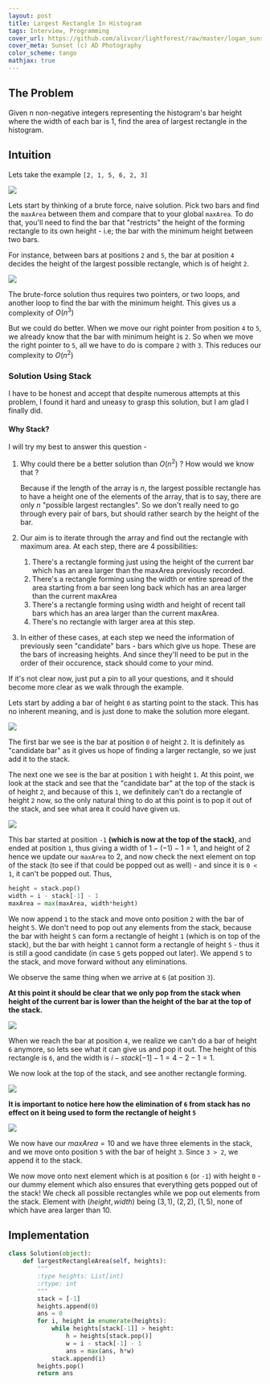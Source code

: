 ```yaml
---
layout: post
title: Largest Rectangle In Histogram
tags: Interview, Programming
cover_url: https://github.com/alivcor/lightforest/raw/master/logan_sunset.jpg
cover_meta: Sunset (c) AD Photography
color_scheme: tango
mathjax: true
---
```

<style TYPE="text/css">
code.has-jax {font: inherit; font-size: 100%; background: inherit; border: inherit;}
</style>
<script type="text/x-mathjax-config">
MathJax.Hub.Config({
    tex2jax: {
        inlineMath: [['$','$']],
        skipTags: ['script', 'noscript', 'style', 'textarea', 'pre'] // removed 'code' entry
    }
});
MathJax.Hub.Queue(function() {
    var all = MathJax.Hub.getAllJax(), i;
    for(i = 0; i < all.length; i += 1) {
        all[i].SourceElement().parentNode.className += ' has-jax';
    }
});
</script>
<script type="text/javascript" src="https://cdnjs.cloudflare.com/ajax/libs/mathjax/2.7.4/MathJax.js?config=TeX-AMS_HTML-full"></script>

## The Problem

Given n non-negative integers representing the histogram's bar height where the width of each bar is 1, find the area of largest rectangle in the histogram.


## Intuition

Lets take the example `[2, 1, 5, 6, 2, 3]`

<img src="https://github.com/alivcor/lightforest/raw/master/largest1.png"/>


Lets start by thinking of a brute force, naive solution. Pick two bars and find the `maxArea` between them and compare that to your global `maxArea`. To do that, you'll need to find the bar that "restricts" the height of the forming rectangle to its own height - i.e; the bar with the minimum height between two bars.

For instance, between bars at positions `2` and `5`, the bar at position `4` decides the height of the largest possible rectangle, which is of height `2`.

<img src="https://github.com/alivcor/lightforest/raw/master/largest1_1.png"/>

The brute-force solution thus requires two pointers, or two loops, and another loop to find the bar with the minimum height. This gives us a complexity of $O(n^3)$

But we could do better. When we move our right pointer from position `4` to `5`, we already know that the bar with minimum height is `2`. So when we move the right pointer to `5`, all we have to do is compare `2` with `3`. This reduces our complexity to $O(n^2)$

### Solution Using Stack

I have to be honest and accept that despite numerous attempts at this problem, I found it hard and uneasy to grasp this solution, but I am glad I finally did.

#### Why Stack?

I will try my best to answer this question - 

1. Why could there be a better solution than $O(n^2)$ ? How would we know that ? 

    Because if the length of the array is $n$, the largest possible rectangle has to have a height one of the elements of the array, that is to say, there are only $n$ "possible largest rectangles". So we don't really need to go through every pair of bars, but should rather search by the height of the bar.

2. Our aim is to iterate through the array and find out the rectangle with maximum area. At each step, there are 4 possibilities:
    1. There's a rectangle forming just using the height of the current bar which has an area larger than the maxArea previously recorded.
    2. There's a rectangle forming using the width or entire spread of the area starting from a bar seen long back which has an area larger than the current maxArea
    3. There's a rectangle forming using width and height of recent tall bars which has an area larger than the current maxArea.
    4. There's no rectangle with larger area at this step.

3. In either of these cases, at each step we need the information of previously seen "candidate" bars - bars which give us hope. These are the bars of increasing heights. And since they'll need to be put in the order of their occurence, stack should come to your mind. 

If it's not clear now, just put a pin to all your questions, and it should become more clear as we walk through the example.

Lets start by adding a bar of height `0` as starting point to the stack. This has no inherent meaning, and is just done to make the solution more elegant.

<img src="https://github.com/alivcor/lightforest/raw/master/largest2.png"/>

The first bar we see is the bar at position `0` of height `2`. It is definitely as "candidate bar" as it gives us hope of finding a larger rectangle, so we just add it to the stack.

The next one we see is the bar at position `1` with height `1`. At this point, we look at the stack and see that the "candidate bar" at the top of the stack is of height `2`, and because of this `1`, we definitely can't do a rectangle of height `2` now, so the only natural thing to do at this point is to pop it out of the stack, and see what area it could have given us.

<img src="https://github.com/alivcor/lightforest/raw/master/largest3.png"/>

This bar started at position `-1` **(which is now at the top of the stack)**, and ended at position `1`, thus giving a width of $1-(-1)-1 = 1$, and height of $2$ hence we update our `maxArea` to $2$, and now check the next element on top of the stack (to see if that could be popped out as well) - and since it is `0 < 1`, it can't be popped out. Thus,

```python
height = stack.pop()
width = i - stack[-1] - 1
maxArea = max(maxArea, width*height)
```

We now append `1` to the stack and move onto position `2` with the bar of height `5`. We don't need to pop out any elements from the stack, because the bar with height `5` can form a rectangle of height `1` (which is on top of the stack), but the bar with height `1` cannot form a rectangle of height `5` - thus it is still a good candidate (in case `5` gets popped out later). We append `5` to the stack, and move forward without any eliminations.

We observe the same thing when we arrive at `6` (at position `3`). 

**At this point it should be clear that we only pop from the stack when height of the current bar is lower than the height of the bar at the top of the stack.**

<img src="https://github.com/alivcor/lightforest/raw/master/largest4.png"/>

When we reach the bar at position `4`, we realize we can't do a bar of height `6` anymore, so lets see what it can give us and pop it out. The height of this rectangle is `6`, and the width is $i - stack[-1] - 1 = 4 - 2 - 1 = 1$. 

We now look at the top of the stack, and see another rectangle forming. 

<img src="https://github.com/alivcor/lightforest/raw/master/largest5.png"/>

**It is important to notice here how the elimination of `6` from stack has no effect on it being used to form the rectangle of height `5`**

<img src="https://github.com/alivcor/lightforest/raw/master/largest6.png"/>

We now have our $maxArea = 10$ and we have three elements in the stack, and we move onto position `5` with the bar of height `3`. Since `3 > 2`, we append it to the stack. 

We now move onto next element which is at position `6` (or `-1`) with height `0` - our dummy element which also ensures that everything gets popped out of the stack! We check all possible rectangles while we pop out elements from the stack. Element with $(height, width)$ being $(3, 1)$, $(2, 2)$, $(1, 5)$, none of which have area larger than $10$.

## Implementation

```python
class Solution(object):
    def largestRectangleArea(self, heights):
        """
        :type heights: List[int]
        :rtype: int
        """
        stack = [-1]
        heights.append(0)
        ans = 0
        for i, height in enumerate(heights):
            while heights[stack[-1]] > height:
                h = heights[stack.pop()] 
                w = i - stack[-1] - 1
                ans = max(ans, h*w)
            stack.append(i)
        heights.pop()
        return ans
```  


